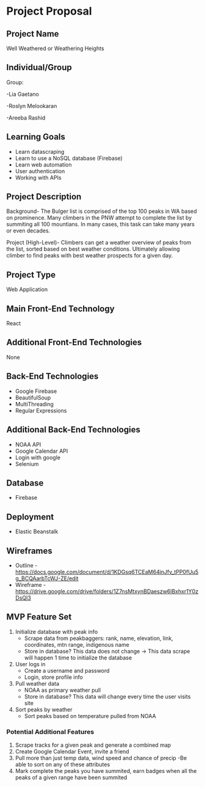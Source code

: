 # Project Proposal

## Project Name
Well Weathered or Weathering Heights

## Individual/Group

Group:

-Lia Gaetano

-Roslyn Melookaran

-Areeba Rashid

## Learning Goals

- Learn datascraping
- Learn to use a NoSQL database (Firebase)
- Learn web automation
- User authentication
- Working with APIs

## Project Description

Background- The Bulger list is comprised of the top 100 peaks in WA based on prominence. Many climbers in the PNW attempt to complete the list by summiting all 100 mountians. In many cases, this task can take many years or even decades.
 
Project (High-Level)- Climbers can get a weather overview of peaks from the list, sorted based on best weather conditions. Ultimately allowing climber to find peaks with best weather prospects for a given day.

## Project Type

Web Application

## Main Front-End Technology

React

## Additional Front-End Technologies

None

## Back-End Technologies

- Google Firebase
- BeautifulSoup
- MultiThreading
- Regular Expressions

## Additional Back-End Technologies

- NOAA API
- Google Calendar API
- Login with google
- Selenium

## Database

- Firebase

## Deployment 

- Elastic Beanstalk

## Wireframes

- Outline - https://docs.google.com/document/d/1KDGsq6TCEaM64inJfv_tPP0fUu5g_BCQAarbTcWJ-ZE/edit
- Wireframe - https://drive.google.com/drive/folders/1Z7nsMtxynBDaeszw6lBxhxr1Y0zDsQI3

## MVP Feature Set

1.  Initialize database with peak info
    - Scrape data from peakbaggers: rank, name, elevation, link, coordinates, mtn range, indigenous name
    - Store in database? This data does not change → This data scrape will happen 1 time to initialize the database 
2.  User logs in
    - Create a username and password
    - Login, store profile info 
3.  Pull weather data
    - NOAA as primary weather pull
    - Store in database? This data will change every time the user visits site
4. Sort peaks by weather 
    - Sort peaks based on temperature pulled from NOAA



### Potential Additional Features

1.  Scrape tracks for a given peak and generate a combined map
2.  Create Google Calendar Event, invite a friend
3.  Pull more than just temp data, wind speed and chance of precip 
        -Be able to sort on any of these attributes
4.  Mark complete the peaks you have summited, earn badges when all the peaks of a given range have been summited
